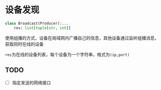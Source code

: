 # 设备发现


```python
class Broadcast(Producer):...
    res: list[tuple[str, int]]
```

使用组播的方式，设备在局域网内广播自己的信息，其他设备通过监听组播消息，获取同时在线的设备

`res`为在线的设备列表，每个设备为一个字符串，格式为`(ip,port)`

## TODO
- [ ] 指定发送的网络接口